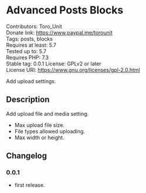 # Advanced Posts Blocks
Contributors:      Toro_Unit  
Donate link:       https://www.paypal.me/torounit  
Tags:              posts, blocks  
Requires at least: 5.7  
Tested up to:      5.7  
Requires PHP:      7.3  
Stable tag:        0.0.1
License:           GPLv2 or later  
License URI:       https://www.gnu.org/licenses/gpl-2.0.html

Add upload settings.

## Description

Add upload file and media setting.

* Max upload file size.
* File types allowed uploading. 
* Max width or height.

## Changelog

### 0.0.1
* first release.

